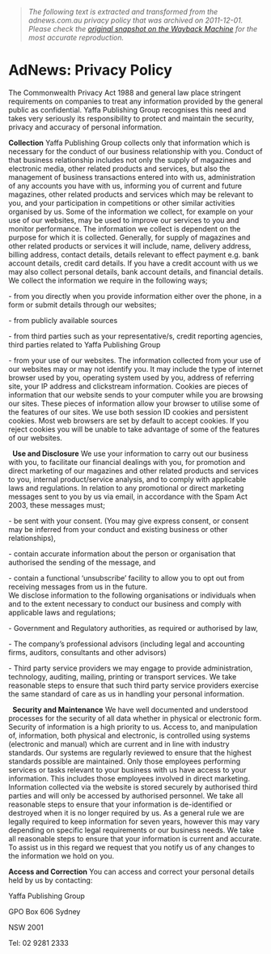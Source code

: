 > *The following text is extracted and transformed from the adnews.com.au privacy policy that was archived on 2011-12-01. Please check the [original snapshot on the Wayback Machine](https://web.archive.org/web/20111201041418id_/http%3A//www.adnews.com.au/footer/privacy-policy) for the most accurate reproduction.*

# AdNews: Privacy Policy

The Commonwealth Privacy Act 1988 and general law place stringent requirements on companies to treat any information provided by the general public as confidential. Yaffa Publishing Group recognises this need and takes very seriously its responsibility to protect and maintain the security, privacy and accuracy of personal information.

 **Collection** Yaffa Publishing Group collects only that information which is necessary for the conduct of our business relationship with you. Conduct of that business relationship includes not only the supply of magazines and electronic media, other related products and services, but also the management of business transactions entered into with us, administration of any accounts you have with us, informing you of current and future magazines, other related products and services which may be relevant to you, and your participation in competitions or other similar activities organised by us. Some of the information we collect, for example on your use of our websites, may be used to improve our services to you and monitor performance. The information we collect is dependent on the purpose for which it is collected. Generally, for supply of magazines and other related products or services it will include, name, delivery address, billing address, contact details, details relevant to effect payment e.g. bank account details, credit card details. If you have a credit account with us we may also collect personal details, bank account details, and financial details. We collect the information we require in the following ways;

\- from you directly when you provide information either over the phone, in a form or submit details through our websites;

\- from publicly available sources

\- from third parties such as your representative/s, credit reporting agencies, third parties related to Yaffa Publishing Group

\- from your use of our websites. The information collected from your use of our websites may or may not identify you. It may include the type of internet browser used by you, operating system used by you, address of referring site, your IP address and clickstream information. Cookies are pieces of information that our website sends to your computer while you are browsing our sites. These pieces of information allow your browser to utilise some of the features of our sites. We use both session ID cookies and persistent cookies. Most web browsers are set by default to accept cookies. If you reject cookies you will be unable to take advantage of some of the features of our websites.

  **Use and Disclosure** We use your information to carry out our business with you, to facilitate our financial dealings with you, for promotion and direct marketing of our magazines and other related products and services to you, internal product/service analysis, and to comply with applicable laws and regulations. In relation to any promotional or direct marketing messages sent to you by us via email, in accordance with the Spam Act 2003, these messages must;

\- be sent with your consent. (You may give express consent, or consent may be inferred from your conduct and existing business or other relationships),

\- contain accurate information about the person or organisation that authorised the sending of the message, and

\- contain a functional ‘unsubscribe’ facility to allow you to opt out from receiving messages from us in the future.  
We disclose information to the following organisations or individuals when and to the extent necessary to conduct our business and comply with applicable laws and regulations;

\- Government and Regulatory authorities, as required or authorised by law,

\- The company’s professional advisors (including legal and accounting firms, auditors, consultants and other advisors)

\- Third party service providers we may engage to provide administration, technology, auditing, mailing, printing or transport services. We take reasonable steps to ensure that such third party service providers exercise the same standard of care as us in handling your personal information.

  **Security and Maintenance** We have well documented and understood processes for the security of all data whether in physical or electronic form. Security of information is a high priority to us. Access to, and manipulation of, information, both physical and electronic, is controlled using systems (electronic and manual) which are current and in line with industry standards. Our systems are regularly reviewed to ensure that the highest standards possible are maintained. Only those employees performing services or tasks relevant to your business with us have access to your information. This includes those employees involved in direct marketing. Information collected via the website is stored securely by authorised third parties and will only be accessed by authorised personnel. We take all reasonable steps to ensure that your information is de-identified or destroyed when it is no longer required by us. As a general rule we are legally required to keep information for seven years, however this may vary depending on specific legal requirements or our business needs. We take all reasonable steps to ensure that your information is current and accurate. To assist us in this regard we request that you notify us of any changes to the information we hold on you.

 **Access and Correction** You can access and correct your personal details held by us by contacting:

Yaffa Publishing Group

GPO Box 606 Sydney

NSW 2001

Tel: 02 9281 2333 
